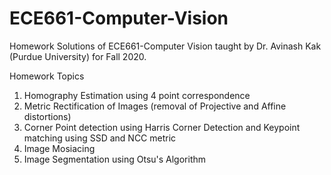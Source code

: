 # ECE661-Computer-Vision

Homework Solutions of ECE661-Computer Vision taught by Dr. Avinash Kak (Purdue University) for Fall 2020.

Homework Topics
1. Homography Estimation using 4 point correspondence
2. Metric Rectification of Images (removal of Projective and Affine distortions)
3. Corner Point detection using Harris Corner Detection and Keypoint matching using SSD and NCC metric
4. Image Mosiacing 
5. Image Segmentation using Otsu's Algorithm

